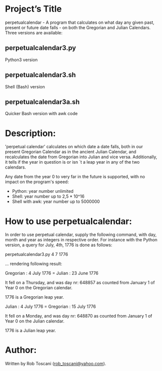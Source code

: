 # Project’s Title
perpetualcalendar - A program that calculates on what day any given past, present or future date falls - on both the Gregorian and Julian Calendars. Three versions are available:
## perpetualcalendar3.py
Python3 version
## perpetualcalendar3.sh
Shell (Bash) version
## perpetualcalendar3a.sh
Quicker Bash version with awk code

# Description:
'perpetual calendar' calculates on which date a date falls, both in our present Gregorian Calendar as in the 
ancient Julian Calendar, and recalculates the date from Gregorian into Julian and vice versa.
Additionally, it tells if the year in question is or isn ´t a leap year in any of the two calendars.

Any date from the year 0 to very far in the future is supported, with no impact on the program's speed:
- Python: year number unlimited
- Shell: year number up to 2,5 * 10^16
- Shell with awk: year number up to 5000000

# How to use perpetualcalendar:
In order to use perpetual calendar, supply the following command, with day, month and year as integers in respective order.
For instance with the Python version, a query for July, 4th, 1776 is done as follows:

perpetualcalendar3.py 4 7 1776

... rendering following result:

Gregorian : 4  July 1776 = Julian    : 23 June 1776 

It fell on a Thursday, and was day nr: 648857 as counted from January 1 of Year 0 on the Gregorian calendar. 

1776 is a Gregorian leap year. 


Julian    : 4  July 1776 = Gregorian : 15 July 1776 

It fell on a Monday, and was day nr: 648870 as counted from January 1 of Year 0 on the Julian calendar. 

1776 is a Julian leap year. 


# Author:
Written by Rob Toscani (rob_toscani@yahoo.com).

